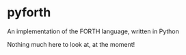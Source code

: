 # pyforth
An implementation of the FORTH language, written in Python

Nothing much here to look at, at the moment!
